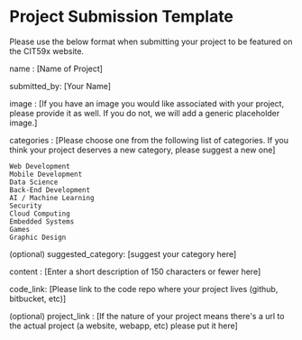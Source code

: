 # Project Submission Template

Please use the below format when submitting your project to be featured on the CIT59x website.

name : [Name of Project]

submitted_by: [Your Name]

image : [If you have an image you would like associated with your project, please provide it as well. If you do not, we will add a generic placeholder image.]

categories : [Please choose one from the following list of categories. If you think your project deserves a new category, please suggest a new one]

    Web Development
    Mobile Development
    Data Science
    Back-End Development
    AI / Machine Learning
    Security
    Cloud Computing
    Embedded Systems
    Games
    Graphic Design

(optional) suggested_category: [suggest your category here]

content : [Enter a short description of 150 characters or fewer here]

code_link: [Please link to the code repo where your project lives (github, bitbucket, etc)]

(optional) project_link : [If the nature of your project means there's a url to the actual project (a website, webapp, etc) please put it here]

